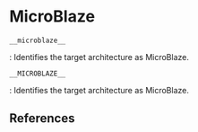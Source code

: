 # MicroBlaze

`__microblaze__`

: Identifies the target architecture as MicroBlaze.

`__MICROBLAZE__`

: Identifies the target architecture as MicroBlaze.

## References

<!---
<gcc/config/microblaze/microblaze.h> (14.2.0)

#define builtin_define(TXT) cpp_define (pfile, TXT)
#define builtin_assert(TXT) cpp_assert (pfile, TXT)

/* Define preprocessor symbols for MicroBlaze.  
   Symbols which do not start with __ are deprecated.  */

void 
microblaze_cpp_define (cpp_reader *pfile)
{
  builtin_assert ("cpu=microblaze");
  builtin_assert ("machine=microblaze");
  builtin_define ("__MICROBLAZE__");
  builtin_define ("__microblaze__");
  if (TARGET_LITTLE_ENDIAN)
    {
      builtin_define ("_LITTLE_ENDIAN");
      builtin_define ("__LITTLE_ENDIAN__");
      builtin_define ("__MICROBLAZEEL__");
    }
  else
    {
      builtin_define ("_BIG_ENDIAN");
      builtin_define ("__BIG_ENDIAN__");
      builtin_define ("__MICROBLAZEEB__");
    }
  if (!TARGET_SOFT_MUL) 
    {
      if (!flag_iso)
        builtin_define ("HAVE_HW_MUL");
      builtin_define ("__HAVE_HW_MUL__");
    }
  if (TARGET_MULTIPLY_HIGH)
    {
      if (!flag_iso)
        builtin_define ("HAVE_HW_MUL_HIGH");
      builtin_define ("__HAVE_HW_MUL_HIGH__");
    }
  if (!TARGET_SOFT_DIV)
    {
      if (!flag_iso)
        builtin_define ("HAVE_HW_DIV");
      builtin_define ("__HAVE_HW_DIV__");
    }
  if (TARGET_BARREL_SHIFT)
    {
      if (!flag_iso)
        builtin_define ("HAVE_HW_BSHIFT");
      builtin_define ("__HAVE_HW_BSHIFT__");
    }
  if (TARGET_PATTERN_COMPARE)
    {
      if (!flag_iso)
        builtin_define ("HAVE_HW_PCMP");
      builtin_define ("__HAVE_HW_PCMP__");
    }
  if (TARGET_HARD_FLOAT)
    {
      if (!flag_iso)
        builtin_define ("HAVE_HW_FPU");
      builtin_define ("__HAVE_HW_FPU__");
    }
  if (TARGET_FLOAT_CONVERT)
    {
      if (!flag_iso)
        builtin_define ("HAVE_HW_FPU_CONVERT");
      builtin_define ("__HAVE_HW_FPU_CONVERT__");
    }
  if (TARGET_FLOAT_SQRT)
    {
      if (!flag_iso)
        builtin_define ("HAVE_HW_FPU_SQRT");
      builtin_define ("__HAVE_HW_FPU_SQRT__");
    }
} 
--->